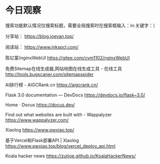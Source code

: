 # 今日观察

搜索功能默认情况仅搜索标题，需要全局搜索时在搜索框输入：in:关键字：）  

分享站： https://blog.joevan.top/  

阅读站： https://www.inkspcl.com/  


陈钇蒙/nginxWebUI  https://gitee.com/cym1102/nginxWebUI  

免费Sitemap在线生成器,网站地图在线生成工具 - 在线工具  http://tools.bugscaner.com/sitemapspider  

AI排行榜 - AIGCRank.cn  https://aigcrank.cn/  

Flask 3.0 documentation — DevDocs  https://devdocs.io/flask~3.0/  

Home · Docus  https://docus.dev/  

Find out what websites are built with - Wappalyzer  https://www.wappalyzer.com/  

Xiaolog  https://www.pwxiao.top/  

基于Vercel和Flask部署API | Xiaolog  https://www.pwxiao.top/blog/vercel_deploy_api.html  

Koala hacker news  https://zutjoe.github.io/KoalaHackerNews/  

